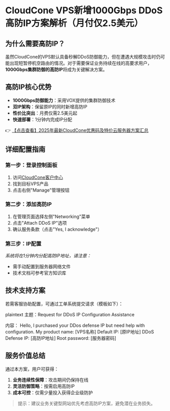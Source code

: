 # CloudCone VPS新增1000Gbps DDoS高防IP方案解析（月付仅2.5美元）

## 为什么需要高防IP？

虽然CloudCone的VPS默认具备秒解DDoS防御能力，但在遭遇大规模攻击时仍可能出现短暂停机空路由的情况。对于需要保证业务持续在线的高要求用户，**1000Gbps集群防御的高防IP**将成为关键解决方案。

## 高防IP核心优势

- **1000Gbps防御能力**：采用VOX提供的集群防御技术
- **双IP架构**：保留原IP的同时新增高防IP
- **性价比突出**：月费仅需2.5美元起
- **快速部署**：1分钟内完成IP分配

👉 [【点击查看】2025年最新CloudCone优惠码及特价云服务器方案汇总](https://bit.ly/Cloudcone)

## 详细配置指南

### 第一步：登录控制面板
1. 访问[CloudCone客户中心](https://bit.ly/Cloudcone)
2. 找到目标VPS产品
3. 点击右侧"Manage"管理按钮

### 第二步：添加高防IP
1. 在管理页面选择左侧"Networking"菜单
2. 点击"Attach DDoS IP"选项
3. 确认服务条款（点击"Yes, I acknowledge"）

### 第三步：IP配置
*系统将在1分钟内分配高防IP地址，请注意：*
- 需手动配置到服务器网络文件
- 技术文档可参考官方知识库

## 技术支持方案

若需客服协助配置，可通过工单系统提交请求（模板如下）：

plaintext
主题：Request for DDoS IP Configuration Assistance

内容：
Hello, I purchased your DDos defense IP but need help with configuration.
My product name: [VPS名称]
Default IP: [原IP地址]
DDoS Defense IP: [高防IP地址]
Root password: [服务器密码]

## 服务价值总结

通过本方案，用户可获得：
1. **业务连续性保障**：攻击期间仍保持在线
2. **灵活防御策略**：按需启用高防IP
3. **成本可控**：仅需少量投入获得企业级防护

> 提示：建议业务关键型网站优先考虑高防IP方案，避免潜在业务损失。